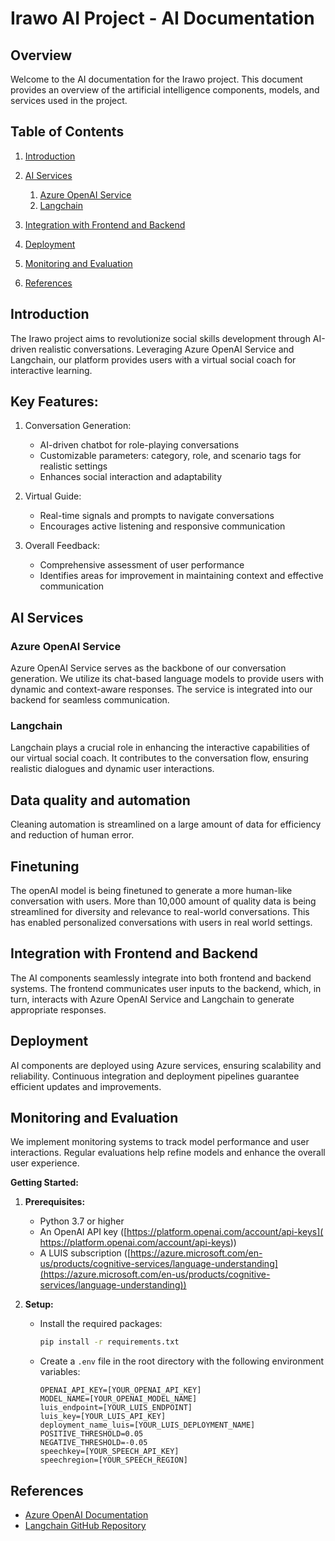 # Irawo AI Project - AI Documentation

## Overview

Welcome to the AI documentation for the Irawo project. This document provides an overview of the artificial intelligence components, models, and services used in the project.

## Table of Contents

1. [Introduction](#introduction)
2. [AI Services](#ai-services)
    1. [Azure OpenAI Service](#azure-openai-service)
    2. [Langchain](#langchain)

3. [Integration with Frontend and Backend](#integration-with-frontend-and-backend)
4. [Deployment](#deployment)
5. [Monitoring and Evaluation](#monitoring-and-evaluation)
6. [References](#references)

## Introduction

The Irawo project aims to revolutionize social skills development through AI-driven realistic conversations. Leveraging Azure OpenAI Service and Langchain, our platform provides users with a virtual social coach for interactive learning.

## Key Features:

1. Conversation Generation:
    - AI-driven chatbot for role-playing conversations
    - Customizable parameters: category, role, and scenario tags for realistic settings
    - Enhances social interaction and adaptability

2. Virtual Guide:
    - Real-time signals and prompts to navigate conversations
    - Encourages active listening and responsive communication

3. Overall Feedback:
    - Comprehensive assessment of user performance
    - Identifies areas for improvement in maintaining context and effective communication


## AI Services

### Azure OpenAI Service

Azure OpenAI Service serves as the backbone of our conversation generation. We utilize its chat-based language models to provide users with dynamic and context-aware responses. The service is integrated into our backend for seamless communication.

### Langchain

Langchain plays a crucial role in enhancing the interactive capabilities of our virtual social coach. It contributes to the conversation flow, ensuring realistic dialogues and dynamic user interactions.

## Data quality and automation
Cleaning automation is streamlined on a large amount of data for efficiency and reduction of human error.

## Finetuning 
 The openAI model is being finetuned to generate a more human-like conversation with users. More than 10,000 amount of quality data is being streamlined for diversity and relevance to real-world conversations. This has enabled personalized conversations with users in real world settings.


## Integration with Frontend and Backend

The AI components seamlessly integrate into both frontend and backend systems. The frontend communicates user inputs to the backend, which, in turn, interacts with Azure OpenAI Service and Langchain to generate appropriate responses.

## Deployment

AI components are deployed using Azure services, ensuring scalability and reliability. Continuous integration and deployment pipelines guarantee efficient updates and improvements.

## Monitoring and Evaluation

We implement monitoring systems to track model performance and user interactions. Regular evaluations help refine models and enhance the overall user experience.

**Getting Started:**

1. **Prerequisites:**
   * Python 3.7 or higher
   * An OpenAI API key ([https://platform.openai.com/account/api-keys](
https://platform.openai.com/account/api-keys))
   * A LUIS subscription ([https://azure.microsoft.com/en-us/products/cognitive-services/language-understanding](https://azure.microsoft.com/en-us/products/cognitive-services/language-understanding))

2. **Setup:**
   * Install the required packages:
      ```bash
      pip install -r requirements.txt
      ```
   * Create a `.env` file in the root directory with the following environment variables:
      ```
      OPENAI_API_KEY=[YOUR_OPENAI_API_KEY]
      MODEL_NAME=[YOUR_OPENAI_MODEL_NAME]
      luis_endpoint=[YOUR_LUIS_ENDPOINT]
      luis_key=[YOUR_LUIS_API_KEY]
      deployment_name_luis=[YOUR_LUIS_DEPLOYMENT_NAME]
      POSITIVE_THRESHOLD=0.05
      NEGATIVE_THRESHOLD=-0.05
      speechkey=[YOUR_SPEECH_API_KEY]
      speechregion=[YOUR_SPEECH_REGION]
      ```
## References

- [Azure OpenAI Documentation](https://docs.microsoft.com/en-us/azure/openai/)
- [Langchain GitHub Repository](https://github.com/langchain)
